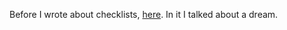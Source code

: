 Before I wrote about checklists, [here](https://charltonaustin.com/2019/09/09/using-checklist-in-software-development.md).
In it I talked about a dream.



